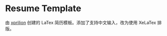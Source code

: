 # Resume Template

由 [xprilion](https://github.com/xprilion) 创建的 LaTex 简历模板。添加了支持中文输入，改为使用 XeLaTex 排版。
